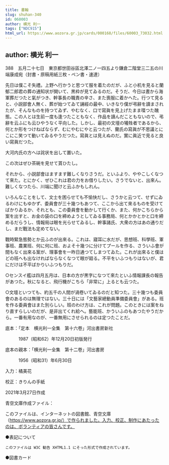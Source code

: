 ```yaml
---
title: 書翰
slug: shuhan-340
id: 060003
author: 横光 利一
tags: ["NDC915"]
html_url: https://www.aozora.gr.jp/cards/000168/files/60003_73032.html
---
```


## author: 横光 利一

388　五月二十七日　東京都世田谷區北澤二ノ一四五より鎌倉二階堂三二五の川端康成宛（封書・原稿用紙三枚・ペン書・速達）







先日は僕こそ失禮。上野へ行かうと思つて服を着たのだが、ふと小机を見ると蘭郁二郎君の葬の通知状が開いて、黒枠が見てゐるのだ。そうだ、今日は晝から海軍葬だつたと氣がつき、幹事長の職責の辛さ、また喪服に着かへた。行つて見ると、小説部會人無く、葬が始つてゐて誦經の最中、いきなり僕が弔辭を讀まされたが、そんなものを持つてゐず、やむなく、口で寫眞を見上げたまま喋つた醜態。この人とは生前一度も逢つたこともなく、作品を讀んだこともないので、弔辭を云ふにも云ひやうなく平向した。しかし、最初の文壇の犧牲者であるから、何とか形をつけねばならず、むにやむにやと云つたが、蘭氏の寫眞が不思議とにこにこ笑つて動いてゐるやうだつた。寫眞とは見えぬのだ。實に眞近で見ると良い寫眞だつた。

大河内氏の方へは詫状を出して置いた。

この次はぜひ茶碗を見せて貰ひたし。

それから、小説部會はますます難しくなりさうだ。といふより、ややこしくなつて來た。とにかく、ぜひこれは君の力をお借りしたい。さうでないと、出來ん。難しくなつたら、川端に聞けと云ふかもしれん。

いろんなことをして、文士を困らせても不愉快だし、さうかと云つて、せずにゐるわけにもゆかず、委員會が三十幾つもあつて、ここから出て來るものを受けてばかりゐるか、それとも、この委員會を動かして行くか、また、何かこちらから案を出すと、お金の袋の口を締めようとしてゐる事務局、何とかかとかと口を締めるだらうし、情報局は眼を光らせてゐるし、幹事諸氏、大衆の方はあの通りだし、まだ戰法も定めてない。

戰時緊急態勢とか云ふのが出來る。これは、寢耳に水だが、思想班、科學班、軍事班、農業班、何に何に班、およそ十幾つに分けてプールを作る、さういふ會が間もなく出來る案が、理事會を一昨日通つてしまつてゐた。これが出來ると僕はどの班へも出なければならなくなつて眼が廻る。不平をいふつもりはないが、君にだけは不平ばかりいふつもりだ。

○センスイ艦は四月五月は、日本の方が黒字になつて來たといふ情報課長の報告があつた。秋になると、飛行機がこちら「非常に」上るとも云つた。

○文壇といつても、約五千の人間が渦卷いてゐるのだと知つた。三十幾つも委員會のあるのは無理ではない。三十日には「文藝家總動員準備委員會」がある。班を作る委員會はまた別らしい。班のわけ方は、これが問題。このときには案をねり直すらしいのだが、是非出てくれ給へ。藝能班、かういふのもあつたやうだから。一番有用なのが、一番無用にさせられるのは定つたことだ。













底本：「定本　横光利一全集　第十六卷」河出書房新社

　　　1987（昭和62）年12月20日初版発行

底本の親本：「横光利一全集　第十二卷」河出書房

　　　1956（昭和31）年6月30日

入力：橘美花

校正：きりんの手紙

2021年3月27日作成

青空文庫作成ファイル：

このファイルは、インターネットの図書館、青空文庫（https://www.aozora.gr.jp/）で作られました。入力、校正、制作にあたったのは、ボランティアの皆さんです。











●表記について


	このファイルは W3C 勧告 XHTML1.1 にそった形式で作成されています。







●図書カード